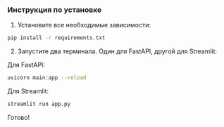 ### Инструкция по установке

1. Установите все необходимые зависимости:

```bash
pip install -r requirements.txt
```

2. Запустите два терминала. Один для FastAPI, другой для Streamlit:

Для FastAPI:

```bash
uvicorn main:app --reload
```

Для Streamlit:

```bash
streamlit run app.py
```
Готово!